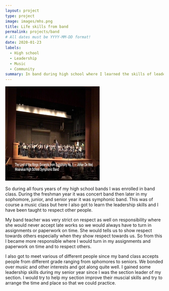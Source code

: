 ```yaml
---
layout: project
type: project
image: images/mhs.png
title: Life skills from band
permalink: projects/band
# All dates must be YYYY-MM-DD format!
date: 2020-01-23
labels:
  - High school
  - Leadership
  - Music
  - Community
summary: In band during high school where I learned the skills of leadership, respect and got to meet different people from different age groups.
---
```


<img class="ui medium rounded images" src="../images/band.png">

So during all fours years of my high school bands I was enrolled in band class. During the freshman year it was concert band then later in my sophomore, junior, and senior year it was symphonic band. This was of course a music class but here I also got to learn the leadership skills and I have been taught to respect other people. 

My band teacher was very strict on respect as well on responsibility where she would never accept late works so we would always have to turn in assignments or paperwork on time. She would tells us to show respect towards others especially when they show respect towards us. So from this I became more responsible where I would turn in my assignments and paperwork on time and to respect others.

I also got to meet various of different people since my band class accepts people from different grade ranging from sphomores to seniors. We bonded over music and other interests and got along quite well. I gained some leadership skills during my senior year since I was the section leader of my section. I would try to help my section improve their muscial skills and try to arrange the time and place so that we could practice. 

